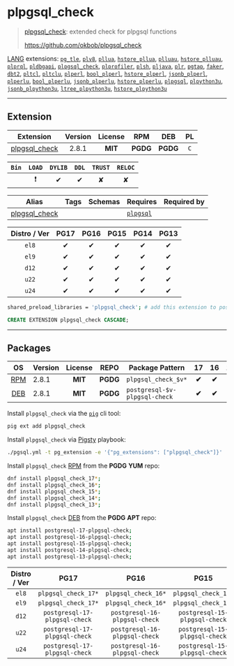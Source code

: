 # plpgsql_check


> [plpgsql_check](https://github.com/okbob/plpgsql_check): extended check for plpgsql functions
>
> https://github.com/okbob/plpgsql_check





[LANG](/lang) extensions: [`pg_tle`](/pg_tle), [`plv8`](/plv8), [`pllua`](/pllua), [`hstore_pllua`](/hstore_pllua), [`plluau`](/plluau), [`hstore_plluau`](/hstore_plluau), [`plprql`](/plprql), [`pldbgapi`](/pldbgapi), [`plpgsql_check`](/plpgsql_check), [`plprofiler`](/plprofiler), [`plsh`](/plsh), [`pljava`](/pljava), [`plr`](/plr), [`pgtap`](/pgtap), [`faker`](/faker), [`dbt2`](/dbt2), [`pltcl`](/pltcl), [`pltclu`](/pltclu), [`plperl`](/plperl), [`bool_plperl`](/bool_plperl), [`hstore_plperl`](/hstore_plperl), [`jsonb_plperl`](/jsonb_plperl), [`plperlu`](/plperlu), [`bool_plperlu`](/bool_plperlu), [`jsonb_plperlu`](/jsonb_plperlu), [`hstore_plperlu`](/hstore_plperlu), [`plpgsql`](/plpgsql), [`plpython3u`](/plpython3u), [`jsonb_plpython3u`](/jsonb_plpython3u), [`ltree_plpython3u`](/ltree_plpython3u), [`hstore_plpython3u`](/hstore_plpython3u)


-------
## Extension


| Extension | Version | License | RPM | DEB | PL |
|-----------|:-------:|:-------:|:---:|:---:|:--:|
| [plpgsql_check](https://github.com/okbob/plpgsql_check) | 2.8.1 | **<span class="tcblue">MIT</span>** | **<span class="tccyan">PGDG</span>** | **<span class="tccyan">PGDG</span>** | `C` |



| `Bin` | `LOAD` | `DYLIB` | `DDL` | `TRUST` | `RELOC` |
|:-----:|:------:|:-------:|:-----:|:-------:|:-------:|
|  | <span class="tcred">❗</span> | <span class="tcblue">✔</span> | <span class="tcblue">✔</span> | <span class="tcwarn">✘</span> | <span class="tcwarn">✘</span> |



| Alias | Tags | Schemas | Requires | Required by |
|-------|------|---------|----------|-------------|
| [plpgsql_check](/plpgsql_check) |  |  | [`plpgsql`](plpgsql) |  |



| Distro / Ver | PG17 | PG16 | PG15 | PG14 | PG13 |
|:------------:|:----:|:----:|:----:|:----:|:----:|
| `el8` | <span class="tcblue">✔</span> | <span class="tcblue">✔</span> | <span class="tcblue">✔</span> | <span class="tcblue">✔</span> | <span class="tcblue">✔</span> |
| `el9` | <span class="tcblue">✔</span> | <span class="tcblue">✔</span> | <span class="tcblue">✔</span> | <span class="tcblue">✔</span> | <span class="tcblue">✔</span> |
| `d12` | <span class="tcblue">✔</span> | <span class="tcblue">✔</span> | <span class="tcblue">✔</span> | <span class="tcblue">✔</span> | <span class="tcblue">✔</span> |
| `u22` | <span class="tcblue">✔</span> | <span class="tcblue">✔</span> | <span class="tcblue">✔</span> | <span class="tcblue">✔</span> | <span class="tcblue">✔</span> |
| `u24` | <span class="tcblue">✔</span> | <span class="tcblue">✔</span> | <span class="tcblue">✔</span> | <span class="tcblue">✔</span> | <span class="tcblue">✔</span> |



```bash
shared_preload_libraries = 'plpgsql_check'; # add this extension to postgresql.conf
```



```sql
CREATE EXTENSION plpgsql_check CASCADE;
```

-----------


## Packages


| OS | Version | License | REPO | Package Pattern | 17 | 16 | 15 | 14 | 13 | Dependency |
|:--:|---------|:-------:|:----:|-----------------|:--:|:--:|:--:|:--:|:--:|------------|
| [RPM](/rpm) | 2.8.1 | **<span class="tcblue">MIT</span>** | **<span class="tccyan">PGDG</span>** | `plpgsql_check_$v*` | **<span class="tccyan">✔</span>** | **<span class="tccyan">✔</span>** | **<span class="tccyan">✔</span>** | **<span class="tccyan">✔</span>** | **<span class="tccyan">✔</span>** |  |
| [DEB](/deb) | 2.8.1 | **<span class="tcblue">MIT</span>** | **<span class="tccyan">PGDG</span>** | `postgresql-$v-plpgsql-check` | **<span class="tccyan">✔</span>** | **<span class="tccyan">✔</span>** | **<span class="tccyan">✔</span>** | **<span class="tccyan">✔</span>** | **<span class="tccyan">✔</span>** |  |



Install `plpgsql_check` via the [`pig`](https://github.com/pgsty/pig) cli tool:

```bash
pig ext add plpgsql_check
```


Install `plpgsql_check` via [Pigsty](https://pigsty.io/docs/pgext/usage/install/) playbook:

```bash
./pgsql.yml -t pg_extension -e '{"pg_extensions": ["plpgsql_check"]}'
```


Install `plpgsql_check` [RPM](/rpm) from the **<span class="tccyan">PGDG</span>** **YUM** repo:

```bash
dnf install plpgsql_check_17*;
dnf install plpgsql_check_16*;
dnf install plpgsql_check_15*;
dnf install plpgsql_check_14*;
dnf install plpgsql_check_13*;
```


Install `plpgsql_check` [DEB](/deb) from the **<span class="tccyan">PGDG</span>** **APT** repo:

```bash
apt install postgresql-17-plpgsql-check;
apt install postgresql-16-plpgsql-check;
apt install postgresql-15-plpgsql-check;
apt install postgresql-14-plpgsql-check;
apt install postgresql-13-plpgsql-check;
```




| Distro / Ver | PG17 | PG16 | PG15 | PG14 | PG13 |
|:------------:|:----:|:----:|:----:|:----:|:----:|
| `el8` | `plpgsql_check_17*` | `plpgsql_check_16*` | `plpgsql_check_15*` | `plpgsql_check_14*` | `plpgsql_check_13*` |
| `el9` | `plpgsql_check_17*` | `plpgsql_check_16*` | `plpgsql_check_15*` | `plpgsql_check_14*` | `plpgsql_check_13*` |
| `d12` | `postgresql-17-plpgsql-check` | `postgresql-16-plpgsql-check` | `postgresql-15-plpgsql-check` | `postgresql-14-plpgsql-check` | `postgresql-13-plpgsql-check` |
| `u22` | `postgresql-17-plpgsql-check` | `postgresql-16-plpgsql-check` | `postgresql-15-plpgsql-check` | `postgresql-14-plpgsql-check` | `postgresql-13-plpgsql-check` |
| `u24` | `postgresql-17-plpgsql-check` | `postgresql-16-plpgsql-check` | `postgresql-15-plpgsql-check` | `postgresql-14-plpgsql-check` | `postgresql-13-plpgsql-check` |





